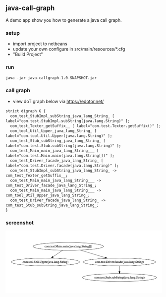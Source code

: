 ## java-call-graph
A demo app show you how to generate a java call graph.

### setup
- import project to netbeans
- update your own configure in src/main/resources/*.cfg
- "Build Project"


### run
```
java -jar java-callgraph-1.0-SNAPSHOT.jar
```

### call graph
- view doT graph below via https://edotor.net/
```
strict digraph G {
  com_test_StubImpl_subString_java_lang_String_ [ label="com.test.StubImpl.subString(java.lang.String)" ];
  com_test_Texter_getSuffix__ [ label="com.test.Texter.getSuffix()" ];
  com_tool_Util_Upper_java_lang_String_ [ label="com.tool.Util.Upper(java.lang.String)" ];
  com_test_Stub_subString_java_lang_String_ [ label="com.test.Stub.subString(java.lang.String)" ];
  com_test_Main_main_java_lang_String___ [ label="com.test.Main.main(java.lang.String[])" ];
  com_test_Driver_facade_java_lang_String_ [ label="com.test.Driver.facade(java.lang.String)" ];
  com_test_StubImpl_subString_java_lang_String_ -> com_test_Texter_getSuffix__;
  com_test_Main_main_java_lang_String___ -> com_test_Driver_facade_java_lang_String_;
  com_test_Main_main_java_lang_String___ -> com_tool_Util_Upper_java_lang_String_;
  com_test_Driver_facade_java_lang_String_ -> com_test_Stub_subString_java_lang_String_;
}
```

### screenshot
![image](./src/main/resources/screenshot.png)
